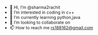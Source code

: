 - 👋 Hi, I’m @sharma2rachit
- 👀 I’m interested in coding in c++
- 🌱 I’m currently learning python,java
- 💞️ I’m looking to collaborate on 
- 📫 How to reach me rs188162@gmail.com

<!---
sharma2rachit/sharma2rachit is a ✨ special ✨ repository because its `README.md` (this file) appears on your GitHub profile.
You can click the Preview link to take a look at your changes.
--->
